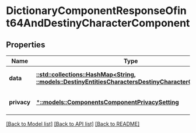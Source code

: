 # DictionaryComponentResponseOfint64AndDestinyCharacterComponent

## Properties
Name | Type | Description | Notes
------------ | ------------- | ------------- | -------------
**data** | [**::std::collections::HashMap<String, ::models::DestinyEntitiesCharactersDestinyCharacterComponent>**](Destiny.Entities.Characters.DestinyCharacterComponent.md) |  | [optional] [default to null]
**privacy** | [***::models::ComponentsComponentPrivacySetting**](Components.ComponentPrivacySetting.md) |  | [optional] [default to null]

[[Back to Model list]](../README.md#documentation-for-models) [[Back to API list]](../README.md#documentation-for-api-endpoints) [[Back to README]](../README.md)


